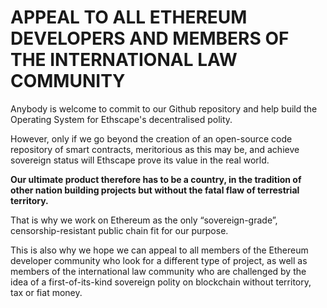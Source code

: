 # APPEAL TO ALL ETHEREUM DEVELOPERS AND MEMBERS OF THE INTERNATIONAL LAW COMMUNITY

Anybody is welcome to commit to our Github repository and help build the Operating System for Ethscape's decentralised polity.

However, only if we go beyond the creation of an open-source code repository of smart contracts, meritorious as this may be, and achieve sovereign status will Ethscape prove its value in the real world.<br>

<strong>Our ultimate product therefore has to be a country, in the tradition of other nation building projects but without the fatal flaw of terrestrial territory.</strong>

That is why we work on Ethereum as the only “sovereign-grade”, censorship-resistant public chain fit for our purpose. 

This is also why we hope we can appeal to all members of the Ethereum developer community who look for a different type of project, as well as members of the international law community who are challenged by the idea of a first-of-its-kind sovereign polity on blockchain without territory, tax or fiat money.
